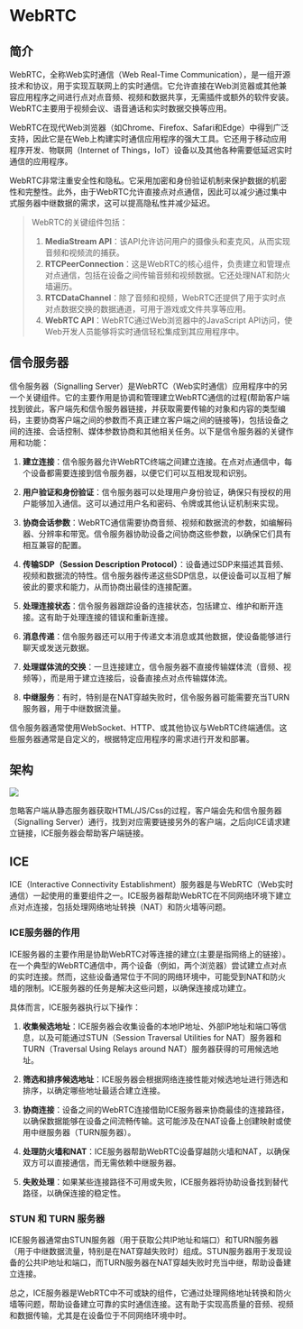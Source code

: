 # WebRTC

## 简介

WebRTC，全称Web实时通信（Web Real-Time Communication），是一组开源技术和协议，用于实现互联网上的实时通信。它允许直接在Web浏览器或其他兼容应用程序之间进行点对点音频、视频和数据共享，无需插件或额外的软件安装。WebRTC主要用于视频会议、语音通话和实时数据交换等应用。

WebRTC在现代Web浏览器（如Chrome、Firefox、Safari和Edge）中得到广泛支持，因此它是在Web上构建实时通信应用程序的强大工具。它还用于移动应用程序开发、物联网（Internet of Things，IoT）设备以及其他各种需要低延迟实时通信的应用程序。

WebRTC非常注重安全性和隐私。它采用加密和身份验证机制来保护数据的机密性和完整性。此外，由于WebRTC允许直接点对点通信，因此可以减少通过集中式服务器中继数据的需求，这可以提高隐私性并减少延迟。

> WebRTC的关键组件包括：
> 1. **MediaStream API**：该API允许访问用户的摄像头和麦克风，从而实现音频和视频流的捕获。
> 2. **RTCPeerConnection**：这是WebRTC的核心组件，负责建立和管理点对点通信，包括在设备之间传输音频和视频数据。它还处理NAT和防火墙遍历。
> 3. **RTCDataChannel**：除了音频和视频，WebRTC还提供了用于实时点对点数据交换的数据通道，可用于游戏或文件共享等应用。
> 4. **WebRTC API**：WebRTC通过Web浏览器中的JavaScript API访问，使Web开发人员能够将实时通信轻松集成到其应用程序中。


## 信令服务器

信令服务器（Signalling Server）是WebRTC（Web实时通信）应用程序中的另一个关键组件。它的主要作用是协调和管理建立WebRTC通信的过程(帮助客户端找到彼此，客户端先和信令服务器链接，并获取需要传输的对象和内容的类型编码，主要协商客户端之间的参数而不真正建立客户端之间的链接等)，包括设备之间的连接、会话控制、媒体参数协商和其他相关任务。以下是信令服务器的关键作用和功能：

1. **建立连接**：信令服务器允许WebRTC终端之间建立连接。在点对点通信中，每个设备都需要连接到信令服务器，以便它们可以互相发现和识别。

2. **用户验证和身份验证**：信令服务器可以处理用户身份验证，确保只有授权的用户能够加入通信。这可以通过用户名和密码、令牌或其他认证机制来实现。

3. **协商会话参数**：WebRTC通信需要协商音频、视频和数据流的参数，如编解码器、分辨率和带宽。信令服务器协助设备之间协商这些参数，以确保它们具有相互兼容的配置。

4. **传输SDP（Session Description Protocol）**：设备通过SDP来描述其音频、视频和数据流的特性。信令服务器传递这些SDP信息，以便设备可以互相了解彼此的要求和能力，从而协商出最佳的连接配置。

5. **处理连接状态**：信令服务器跟踪设备的连接状态，包括建立、维护和断开连接。这有助于处理连接的错误和重新连接。

6. **消息传递**：信令服务器还可以用于传递文本消息或其他数据，使设备能够进行聊天或发送元数据。

7. **处理媒体流的交换**：一旦连接建立，信令服务器不直接传输媒体流（音频、视频等），而是用于建立连接后，设备直接点对点传输媒体流。

8. **中继服务**：有时，特别是在NAT穿越失败时，信令服务器可能需要充当TURN服务器，用于中继数据流量。

信令服务器通常使用WebSocket、HTTP、或其他协议与WebRTC终端通信。这些服务器通常是自定义的，根据特定应用程序的需求进行开发和部署。


## 架构

![](@site/static/img/webrtc/architecture.png)

忽略客户端从静态服务器获取HTML/JS/Css的过程，客户端会先和信令服务器（Signalling Server）通行，找到对应需要链接另外的客户端，之后向ICE请求建立链接，ICE服务器会帮助客户端链接。

## ICE

ICE（Interactive Connectivity Establishment）服务器是与WebRTC（Web实时通信）一起使用的重要组件之一。ICE服务器帮助WebRTC在不同网络环境下建立点对点连接，包括处理网络地址转换（NAT）和防火墙等问题。

### ICE服务器的作用

ICE服务器的主要作用是协助WebRTC对等连接的建立(主要是指网络上的链接）。在一个典型的WebRTC通信中，两个设备（例如，两个浏览器）尝试建立点对点的实时连接。然而，这些设备通常位于不同的网络环境中，可能受到NAT和防火墙的限制。ICE服务器的任务是解决这些问题，以确保连接成功建立。

具体而言，ICE服务器执行以下操作：

1. **收集候选地址**：ICE服务器会收集设备的本地IP地址、外部IP地址和端口等信息，以及可能通过STUN（Session Traversal Utilities for NAT）服务器和TURN（Traversal Using Relays around NAT）服务器获得的可用候选地址。

2. **筛选和排序候选地址**：ICE服务器会根据网络连接性能对候选地址进行筛选和排序，以确定哪些地址最适合建立连接。

3. **协商连接**：设备之间的WebRTC连接借助ICE服务器来协商最佳的连接路径，以确保数据能够在设备之间流畅传输。这可能涉及在NAT设备上创建映射或使用中继服务器（TURN服务器）。

4. **处理防火墙和NAT**：ICE服务器帮助WebRTC设备穿越防火墙和NAT，以确保双方可以直接通信，而无需依赖中继服务器。

5. **失败处理**：如果某些连接路径不可用或失败，ICE服务器将协助设备找到替代路径，以确保连接的稳定性。

### STUN 和 TURN 服务器

ICE服务器通常由STUN服务器（用于获取公共IP地址和端口）和TURN服务器（用于中继数据流量，特别是在NAT穿越失败时）组成。STUN服务器用于发现设备的公共IP地址和端口，而TURN服务器在NAT穿越失败时充当中继，帮助设备建立连接。

总之，ICE服务器是WebRTC中不可或缺的组件，它通过处理网络地址转换和防火墙等问题，帮助设备建立可靠的实时通信连接。这有助于实现高质量的音频、视频和数据传输，尤其是在设备位于不同网络环境中时。
